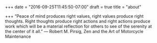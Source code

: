 +++
date = "2016-09-25T11:45:50-07:00"
draft = true
title = "about"

+++
“Peace of mind produces right values, right values produce right thoughts. Right thoughts produce right actions and right actions produce work which will be a material reflection for others to see of the serenity at the center of it all.”
― Robert M. Pirsig, Zen and the Art of Motorcycle Maintenance
